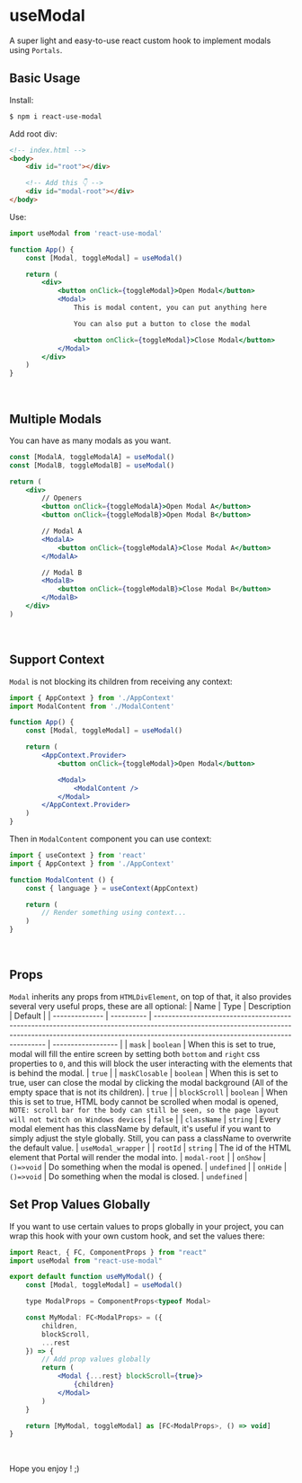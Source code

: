 # useModal
A super light and easy-to-use react custom hook to implement modals using `Portals`.
&nbsp;

## Basic Usage
Install:
```bash
$ npm i react-use-modal
```
Add root div:
```HTML
<!-- index.html -->
<body>
    <div id="root"></div>

    <!-- Add this 👇 -->
    <div id="modal-root"></div>
</body>
```
Use:
```jsx
import useModal from 'react-use-modal'

function App() {
    const [Modal, toggleModal] = useModal()

    return (
        <div>
            <button onClick={toggleModal}>Open Modal</button>
            <Modal>
                This is modal content, you can put anything here

                You can also put a button to close the modal

                <button onClick={toggleModal}>Close Modal</button>
            </Modal>
        </div>
    )
}
```
&nbsp;

## Multiple Modals
You can have as many modals as you want.
```jsx
const [ModalA, toggleModalA] = useModal()
const [ModalB, toggleModalB] = useModal()

return (
    <div>
        // Openers
        <button onClick={toggleModalA}>Open Modal A</button>
        <button onClick={toggleModalB}>Open Modal B</button>

        // Modal A
        <ModalA>
            <button onClick={toggleModalA}>Close Modal A</button>
        </ModalA>

        // Modal B
        <ModalB>
            <button onClick={toggleModalB}>Close Modal B</button>
        </ModalB>
    </div>
)
```
&nbsp;

## Support Context
`Modal` is not blocking its children from receiving any context:
```jsx
import { AppContext } from './AppContext'
import ModalContent from './ModalContent'

function App() {
    const [Modal, toggleModal] = useModal()

    return (
        <AppContext.Provider>
            <button onClick={toggleModal}>Open Modal</button>

            <Modal>
                <ModalContent />
            </Modal>
        </AppContext.Provider>
    )
}
```
Then in `ModalContent` component you can use context:
```jsx
import { useContext } from 'react'
import { AppContext } from './AppContext'

function ModalContent () {
    const { language } = useContext(AppContext)

    return (
        // Render something using context...
    )
}
```
&nbsp;

## Props
`Modal` inherits any props from `HTMLDivElement`, on top of that, it also provides several very useful props, these are all optional:
| Name           | Type       | Description                                                                                                                                                                                                  | Default            |
| -------------- | ---------- | ------------------------------------------------------------------------------------------------------------------------------------------------------------------------------------------------------------ | ------------------ |
| `mask`         | `boolean`  | When this is set to true, modal will fill the entire screen by setting both `bottom` and `right` css properties to `0`, and this will block the user interacting with the elements that is behind the modal. | `true`             |
| `maskClosable` | `boolean`  | When this is set to true, user can close the modal by clicking the modal background (All of the empty space that is not its children).                                                                       | `true`             |
| `blockScroll`  | `boolean`  | When this is set to true, HTML body cannot be scrolled when modal is opened, `NOTE: scroll bar for the body can still be seen, so the page layout will not twitch on Windows devices`                        | `false`            |
| `className`    | `string`   | Every modal element has this className by default, it's useful if you want to simply adjust the style globally. Still, you can pass a className to overwrite the default value.                              | `useModal_wrapper` |
| `rootId`       | `string`   | The id of the HTML element that Portal will render the modal into.                                                                                                                                           | `modal-root`       |
| `onShow`       | `()=>void` | Do something when the modal is opened.                                                                                                                                                                       | `undefined`        |
| `onHide`       | `()=>void` | Do something when the modal is closed.                                                                                                                                                                       | `undefined`        |
&nbsp;

## Set Prop Values Globally
If you want to use certain values to props globally in your project, you can wrap this hook with your own custom hook, and set the values there:
```jsx
import React, { FC, ComponentProps } from "react"
import useModal from "react-use-modal"

export default function useMyModal() {
    const [Modal, toggleModal] = useModal()

    type ModalProps = ComponentProps<typeof Modal>

    const MyModal: FC<ModalProps> = ({
        children,
        blockScroll,
        ...rest 
    }) => {
        // Add prop values globally
        return (
            <Modal {...rest} blockScroll={true}>
                {children}
            </Modal>
        )
    }

    return [MyModal, toggleModal] as [FC<ModalProps>, () => void]
}
```
&nbsp;

Hope you enjoy ! ;)